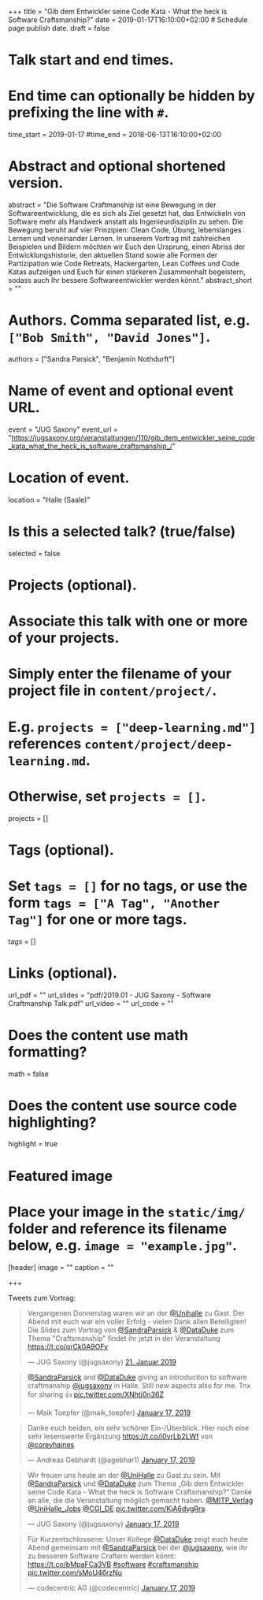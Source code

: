 +++
title = "Gib dem Entwickler seine Code Kata - What the heck is Software Craftsmanship?"
date = 2019-01-17T16:10:00+02:00  # Schedule page publish date.
draft = false

# Talk start and end times.
#   End time can optionally be hidden by prefixing the line with `#`.
time_start = 2019-01-17
#time_end = 2018-06-13T16:10:00+02:00

# Abstract and optional shortened version.
abstract = "Die Software Craftmanship ist eine Bewegung in der Softwareentwicklung, die es sich als Ziel gesetzt hat, das Entwickeln von Software mehr als Handwerk anstatt als Ingenieurdisziplin zu sehen. Die Bewegung beruht auf vier Prinzipien: Clean Code, Übung, lebenslanges Lernen und voneinander Lernen. In unserem Vortrag mit zahlreichen Beispielen und Bildern möchten wir Euch den Ursprung, einen Abriss der Entwicklungshistorie, den aktuellen Stand sowie alle Formen der Partizipation wie Code Retreats, Hackergarten, Lean Coffees und Code Katas aufzeigen und Euch für einen stärkeren Zusammenhalt begeistern, sodass auch Ihr bessere Softwareentwickler werden könnt."
abstract_short = ""

# Authors. Comma separated list, e.g. `["Bob Smith", "David Jones"]`.
authors = ["Sandra Parsick", "Benjamin Nothdurft"]

# Name of event and optional event URL.
event = "JUG Saxony"
event_url = "https://jugsaxony.org/veranstaltungen/110/gib_dem_entwickler_seine_code_kata_what_the_heck_is_software_craftsmanship_/"

# Location of event.
location = "Halle (Saale)"

# Is this a selected talk? (true/false)
selected = false

# Projects (optional).
#   Associate this talk with one or more of your projects.
#   Simply enter the filename of your project file in `content/project/`.
#   E.g. `projects = ["deep-learning.md"]` references `content/project/deep-learning.md`.
#   Otherwise, set `projects = []`.
projects = []

# Tags (optional).
#   Set `tags = []` for no tags, or use the form `tags = ["A Tag", "Another Tag"]` for one or more tags.
tags = []

# Links (optional).
url_pdf = ""
url_slides = "pdf/2019.01 - JUG Saxony - Software Craftmanship Talk.pdf"
url_video = ""
url_code = ""

# Does the content use math formatting?
math = false

# Does the content use source code highlighting?
highlight = true

# Featured image
# Place your image in the `static/img/` folder and reference its filename below, e.g. `image = "example.jpg"`.
[header]
image = ""
caption = ""

+++

Tweets zum Vortrag:

<blockquote class="twitter-tweet" data-lang="de"><p lang="de" dir="ltr">Vergangenen Donnerstag waren wir an der <a href="https://twitter.com/UniHalle?ref_src=twsrc%5Etfw">@Unihalle</a> zu Gast. Der Abend mit euch war ein voller Erfolg - vielen Dank allen Beteiligten! Die Slides zum Vortrag von <a href="https://twitter.com/SandraParsick?ref_src=twsrc%5Etfw">@SandraParsick</a> &amp; <a href="https://twitter.com/DataDuke?ref_src=twsrc%5Etfw">@DataDuke</a> zum Thema &quot;Craftsmanship&quot; findet ihr jetzt in der Veranstaltung <a href="https://t.co/qrCk0A9OFv">https://t.co/qrCk0A9OFv</a></p>&mdash; JUG Saxony (@jugsaxony) <a href="https://twitter.com/jugsaxony/status/1087325875761233920?ref_src=twsrc%5Etfw">21. Januar 2019</a></blockquote>
<script async src="https://platform.twitter.com/widgets.js" charset="utf-8"></script>


<blockquote class="twitter-tweet" data-partner="tweetdeck"><p lang="en" dir="ltr"><a href="https://twitter.com/SandraParsick?ref_src=twsrc%5Etfw">@SandraParsick</a> and <a href="https://twitter.com/DataDuke?ref_src=twsrc%5Etfw">@DataDuke</a> giving an introduction to software craftmanship <a href="https://twitter.com/jugsaxony?ref_src=twsrc%5Etfw">@jugsaxony</a> in Halle. Still new aspects also for me. Tnx for sharing 👍 <a href="https://t.co/XNhtj0n36Z">pic.twitter.com/XNhtj0n36Z</a></p>&mdash; Maik Toepfer (@maik_toepfer) <a href="https://twitter.com/maik_toepfer/status/1085978433144918017?ref_src=twsrc%5Etfw">January 17, 2019</a></blockquote>
<script async src="https://platform.twitter.com/widgets.js" charset="utf-8"></script>


<blockquote class="twitter-tweet" data-partner="tweetdeck"><p lang="de" dir="ltr">Danke euch beiden, ein sehr schöner Ein-/Überblick. Hier noch eine sehr lesenswerte Ergänzung <a href="https://t.co/j0vrLb2LWf">https://t.co/j0vrLb2LWf</a> von <a href="https://twitter.com/coreyhaines?ref_src=twsrc%5Etfw">@coreyhaines</a></p>&mdash; Andreas Gebhardt (@agebhar1) <a href="https://twitter.com/agebhar1/status/1086016392254685186?ref_src=twsrc%5Etfw">January 17, 2019</a></blockquote>
<script async src="https://platform.twitter.com/widgets.js" charset="utf-8"></script>

<blockquote class="twitter-tweet" data-partner="tweetdeck"><p lang="de" dir="ltr">Wir freuen uns heute an der  <a href="https://twitter.com/UniHalle?ref_src=twsrc%5Etfw">@UniHalle</a> zu Gast zu sein. Mit <a href="https://twitter.com/SandraParsick?ref_src=twsrc%5Etfw">@SandraParsick</a> und <a href="https://twitter.com/DataDuke?ref_src=twsrc%5Etfw">@DataDuke</a> zum Thema „Gib dem Entwickler seine Code Kata - What the heck is Software Craftsmanship?“ Danke an alle, die die Veranstaltung möglich gemacht haben. <a href="https://twitter.com/MITP_Verlag?ref_src=twsrc%5Etfw">@MITP_Verlag</a> <a href="https://twitter.com/UniHalle_Jobs?ref_src=twsrc%5Etfw">@UniHalle_Jobs</a> <a href="https://twitter.com/CGI_DE?ref_src=twsrc%5Etfw">@CGI_DE</a> <a href="https://t.co/KjA6dygRra">pic.twitter.com/KjA6dygRra</a></p>&mdash; JUG Saxony (@jugsaxony) <a href="https://twitter.com/jugsaxony/status/1085967415240986625?ref_src=twsrc%5Etfw">January 17, 2019</a></blockquote>
<script async src="https://platform.twitter.com/widgets.js" charset="utf-8"></script>

<blockquote class="twitter-tweet" data-partner="tweetdeck"><p lang="de" dir="ltr">Für Kurzentschlossene: Unser Kollege <a href="https://twitter.com/DataDuke?ref_src=twsrc%5Etfw">@DataDuke</a> zeigt euch heute Abend gemeinsam mit <a href="https://twitter.com/SandraParsick?ref_src=twsrc%5Etfw">@SandraParsick</a> bei der <a href="https://twitter.com/jugsaxony?ref_src=twsrc%5Etfw">@jugsaxony</a>, wie ihr zu besseren Software Craftern werden könnt: <a href="https://t.co/bMpaFCa3VB">https://t.co/bMpaFCa3VB</a> <a href="https://twitter.com/hashtag/software?src=hash&amp;ref_src=twsrc%5Etfw">#software</a> <a href="https://twitter.com/hashtag/craftsmanship?src=hash&amp;ref_src=twsrc%5Etfw">#craftsmanship</a> <a href="https://t.co/sMoU46rzNu">pic.twitter.com/sMoU46rzNu</a></p>&mdash; codecentric AG (@codecentric) <a href="https://twitter.com/codecentric/status/1085926041485422592?ref_src=twsrc%5Etfw">January 17, 2019</a></blockquote>
<script async src="https://platform.twitter.com/widgets.js" charset="utf-8"></script>
